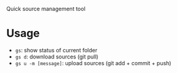 Quick source management tool

# Usage

- `gs`: show status of current folder
- `gs d`: download sources (git pull)
- `gs u -m [message]`: upload sources (git add + commit + push)
